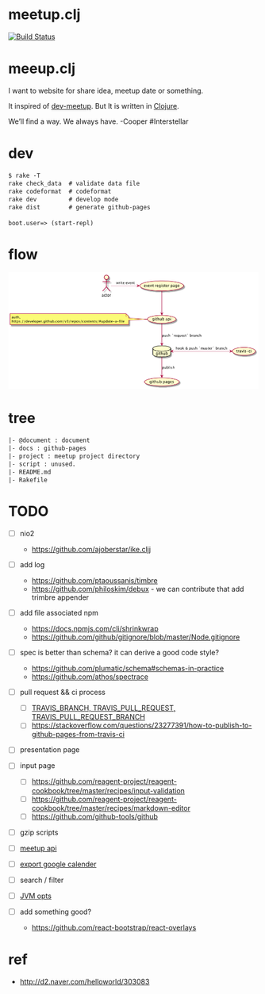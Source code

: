 meetup.clj
==========

[![Build Status](https://travis-ci.org/netpyoung/meetup.clj.svg?branch=master)](https://travis-ci.org/netpyoung/meetup.clj)

# meeup.clj

I want to website for share idea, meetup date or something.

It inspired of [dev-meetup](https://dev-meetup.github.io/). But It is written in [Clojure](https://clojure.org/).


We’ll find a way. We always have. -Cooper #Interstellar


# dev

```
$ rake -T
rake check_data  # validate data file
rake codeformat  # codeformat
rake dev         # develop mode
rake dist        # generate github-pages

boot.user=> (start-repl)
```


# flow
![flow](@document/flow.png)

# tree

```
|- @document : document
|- docs : github-pages
|- project : meetup project directory
|- script : unused.
|- README.md
|- Rakefile
```

# TODO
- [ ] nio2
  - https://github.com/ajoberstar/ike.cljj
- [ ] add log
  - https://github.com/ptaoussanis/timbre
  - https://github.com/philoskim/debux - we can contribute that add trimbre appender

- [ ] add file associated npm
  - https://docs.npmjs.com/cli/shrinkwrap
  - https://github.com/github/gitignore/blob/master/Node.gitignore

- [ ] spec is better than schema? it can derive a good code style?
  - https://github.com/plumatic/schema#schemas-in-practice
  - https://github.com/athos/spectrace
- [ ] pull request && ci process
  - [ ] [TRAVIS_BRANCH, TRAVIS_PULL_REQUEST, TRAVIS_PULL_REQUEST_BRANCH](https://docs.travis-ci.com/user/environment-variables/)
  - [ ] https://stackoverflow.com/questions/23277391/how-to-publish-to-github-pages-from-travis-ci
- [ ] presentation page
- [ ] input page
  - [ ] https://github.com/reagent-project/reagent-cookbook/tree/master/recipes/input-validation
  - [ ] https://github.com/reagent-project/reagent-cookbook/tree/master/recipes/markdown-editor
  - [ ] https://github.com/github-tools/github
- [ ] gzip scripts
- [ ] [meetup api](https://www.meetup.com/meetup_api/auth/)
- [ ] [export google calender](https://developers.google.com/google-apps/calendar/v3/reference/events/import)
- [ ] search / filter
- [ ] [JVM opts](https://dev.clojure.org/display/design/Improving+Clojure+Start+Time)
- [ ] add something good?
  - https://github.com/react-bootstrap/react-overlays

# ref
* http://d2.naver.com/helloworld/303083
